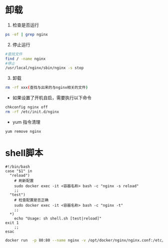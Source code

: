 # 卸载
1. 检查是否运行

```bash
ps -ef | grep nginx
```
2. 停止运行

```bash
#查找文件
find / -name nginx
#停止
/usr/local/nginx/sbin/nginx -s stop
```
3. 卸载
```bash
rm -rf xxx(查找与出来的与nginx相关的文件)
```
- 如果设置了开机自启，需要执行以下命令
```bash
chkconfig nginx off
rm -rf /etc/init.d/nginx
```
- yum 指令清理

```bash
yum remove nginx
```

# shell脚本

```shell
#!/bin/bash
case "$1" in
  "reload")
    # 刷新配置
    sudo docker exec -it <容器名称> bash -c "nginx -s reload"
    ;;
  "test")
    # 检查配置是否正确
    sudo docker exec -it <容器名称> bash -c "nginx -t"
    ;;
  *)
    echo "Usage: sh shell.sh [test|reload]"
exit 1
    ;;
esac
```

```bash
docker run  -p 80:80 --name nginx -v /opt/docker/nginx/nginx.conf:/etc/nginx/nginx.conf -v /opt/docker/nginx/conf.d:/etc/nginx/conf.d -v /opt/docker/nginx/html:/usr/share/nginx/html -v /opt/docker/nginx/logs:/var/log/nginx -d  nginx
```

